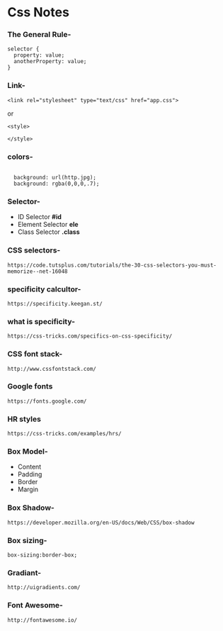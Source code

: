 # Css Notes
### The General Rule-
```
selector {
  property: value;
  anotherProperty: value;
}
```
### Link-
```
<link rel="stylesheet" type="text/css" href="app.css">
```
or
```
<style>

</style>
```
### colors-
```

  background: url(http.jpg);
  background: rgba(0,0,0,.7);

```

### Selector-
- ID Selector **#id**
- Element Selector **ele**
- Class Selector **.class**

### CSS selectors-
```
https://code.tutsplus.com/tutorials/the-30-css-selectors-you-must-memorize--net-16048
```

### specificity calcultor-
```
https://specificity.keegan.st/
```

### what is specificity-
```
https://css-tricks.com/specifics-on-css-specificity/
```

### CSS font stack-
```
http://www.cssfontstack.com/
```
### Google fonts
```
https://fonts.google.com/
```
### HR styles
```
https://css-tricks.com/examples/hrs/
```

### Box Model-
- Content
- Padding
- Border
- Margin

### Box Shadow-
```
https://developer.mozilla.org/en-US/docs/Web/CSS/box-shadow
```
### Box sizing-
```
box-sizing:border-box;
```

### Gradiant-
```
http://uigradients.com/
```
### Font Awesome-
```
http://fontawesome.io/
```